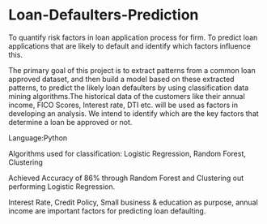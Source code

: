 # Loan-Defaulters-Prediction
To quantify risk factors in loan application process for firm. To predict loan applications that are likely to default and identify which factors influence this.

The primary goal of this project is to extract patterns from a common loan approved dataset, and then build a model based on these extracted patterns, to predict the likely loan defaulters by using classification data mining algorithms.The historical data of the customers like their annual income, FICO Scores, Interest rate, DTI etc. will be used as factors in developing an analysis. We intend to identify which are the key factors that determine a loan be approved or not.

Language:Python

Algorithms used for classification: Logistic Regression, Random Forest, Clustering

Achieved Accuracy of 86% through Random Forest and Clustering out performing Logistic Regression.

Interest Rate, Credit Policy, Small business & education as purpose, annual income are important factors for predicting loan defaulting.
